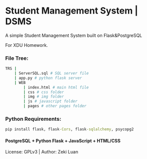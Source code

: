 # Student Management System | DSMS
A simple Student Management System built on Flask&PostgreSQL

For XDU Homework.

###  File Tree:

```bash
TRS |
	| ServerSQL.sql # SQL server file
	| app.py # python flask server
	| WEB
		| index.html # main html file
		| css # css folder
		| img # img folder
		| js # javascript folder
		| pages # other pages folder
```

### Python Requirements:

```cmd
pip install flask, flask-Cors, flask-sqlalchemy, psycopg2
```

#### PostgreSQL + Python Flask + JavaScript + HTML/CSS

License: GPLv3 | Author: Zeki Luan
